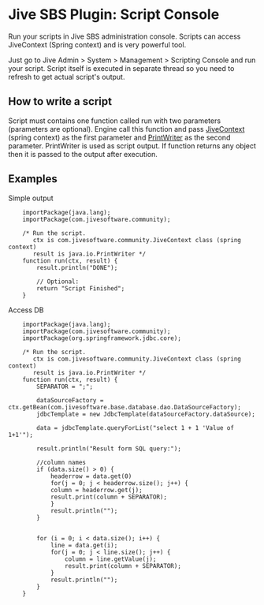 Jive SBS Plugin: Script Console
===============================

Run your scripts in Jive SBS administration console.
Scripts can access JiveContext (Spring context) and is very powerful tool.

Just go to Jive Admin > System > Management > Scripting Console and run your script.
Script itself is executed in separate thread so you need to refresh to get actual script's output.


How to write a script
---------------------

Script must contains one function called run with two parameters (parameters are optional).
Engine call this function and pass [JiveContext](http://docs.jivesoftware.com/jive_sbs/5.0.0/javadoc/api/com/jivesoftware/community/JiveContext.html) (spring context) as the first parameter and [PrintWriter](http://download.oracle.com/javase/6/docs/api/java/io/PrintWriter.html) as the second parameter.
PrintWriter is used as script output. If function returns any object then it is passed to the output after execution.

Examples
--------

Simple output

		importPackage(java.lang);
		importPackage(com.jivesoftware.community);

		/* Run the script.
		   ctx is com.jivesoftware.community.JiveContext class (spring context)
		   result is java.io.PrintWriter */
		function run(ctx, result) {
		 	result.println("DONE");

			// Optional:
			return "Script Finished";
		}

Access DB

		importPackage(java.lang);
        importPackage(com.jivesoftware.community);
        importPackage(org.springframework.jdbc.core);

		/* Run the script.
		   ctx is com.jivesoftware.community.JiveContext class (spring context)
		   result is java.io.PrintWriter */
		function run(ctx, result) {
			SEPARATOR = ";";

			dataSourceFactory = ctx.getBean(com.jivesoftware.base.database.dao.DataSourceFactory);
            jdbcTemplate = new JdbcTemplate(dataSourceFactory.dataSource);

			data = jdbcTemplate.queryForList("select 1 + 1 'Value of 1+1'");

			result.println("Result form SQL query:");

			//column names
			if (data.size() > 0) {
				headerrow = data.get(0)
				for(j = 0; j < headerrow.size(); j++) {
				column = headerrow.get(j);
				result.print(column + SEPARATOR);
				}
				result.println("");
			}


			for (i = 0; i < data.size(); i++) {
				line = data.get(i);
				for(j = 0; j < line.size(); j++) {
					column = line.getValue(j);
					result.print(column + SEPARATOR);
				}
				result.println("");
			}
		}
